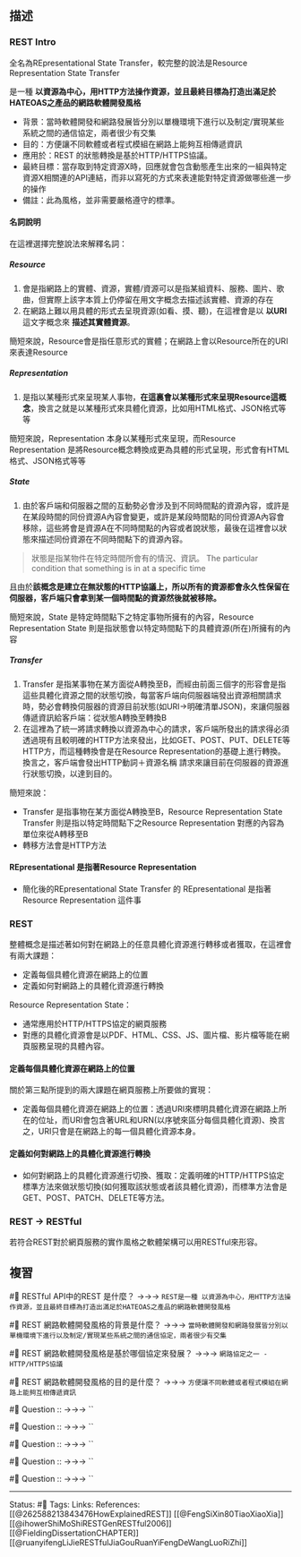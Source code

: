 ## 描述


### REST Intro

全名為REpresentational State Transfer，較完整的說法是Resource Representation State Transfer

是一種 **以資源為中心，用HTTP方法操作資源，並且最終目標為打造出滿足於HATEOAS之產品的網路軟體開發風格**

- 背景：當時軟體開發和網路發展皆分別以單機環境下進行以及制定/實現某些系統之間的通信協定，兩者很少有交集
- 目的：方便讓不同軟體或者程式模組在網路上能夠互相傳遞資訊
- 應用於：REST 的狀態轉換是基於HTTP/HTTPS協議。
- 最終目標：當存取到特定資源X時，回應就會包含動態產生出來的一組與特定資源X相關連的API連結，而非以寫死的方式來表達能對特定資源做哪些進一步的操作
- 備註：此為風格，並非需要嚴格遵守的標準。

#### 名詞說明

在這裡選擇完整說法來解釋名詞：

##### Resource
1. 會是指網路上的實體、資源，實體/資源可以是指某組資料、服務、圖片、歌曲，但實際上該字本質上仍停留在用文字概念去描述該實體、資源的存在
2. 在網路上難以用具體的形式去呈現資源(如看、摸、聽)，在這裡會是以 **以URI** 這文字概念來 **描述其實體資源**。

簡短來說，Resource會是指任意形式的實體；在網路上會以Resource所在的URI來表達Resource

##### Representation
1. 是指以某種形式來呈現某人事物，**在這裏會以某種形式來呈現Resource這概念**，換言之就是以某種形式來具體化資源，比如用HTML格式、JSON格式等等

簡短來說，Representation 本身以某種形式來呈現，而Resource Representation 是將Resource概念轉換成更為具體的形式呈現，形式會有HTML格式、JSON格式等等

##### State
1. 由於客戶端和伺服器之間的互動勢必會涉及到不同時間點的資源內容，或許是在某段時間的同份資源A內容會變更，或許是某段時間點的同份資源A內容會移除，這些將會是資源A在不同時間點的內容或者說狀態，最後在這裡會以狀態來描述同份資源在不同時間點下的資源內容。

> 狀態是指某物件在特定時間所會有的情況、資訊。 The particular condition that something is in at a specific time

且由於**該概念是建立在無狀態的HTTP協議上，所以所有的資源都會永久性保留在伺服器，客戶端只會拿到某一個時間點的資源然後就被移除。**


簡短來說，State 是特定時間點下之特定事物所擁有的內容，Resource Representation State 則是指狀態會以特定時間點下的具體資源(所在)所擁有的內容

##### Transfer
1. Transfer 是指某事物在某方面從A轉換至B，而經由前面三個字的形容會是指這些具體化資源之間的狀態切換，每當客戶端向伺服器端發出資源相關請求時，勢必會轉換伺服器的資源目前狀態(如URI->明確清單JSON)，來讓伺服器傳遞資訊給客戶端：從狀態A轉換至轉換B
2. 在這裡為了統一將請求轉換以資源為中心的請求，客戶端所發出的請求得必須透過現有且較明確的HTTP方法來發出，比如GET、POST、PUT、DELETE等HTTP方，而這種轉換會是在Resource Representation的基礎上進行轉換。 換言之，客戶端會發出HTTP動詞＋資源名稱 請求來讓目前在伺服器的資源進行狀態切換，以達到目的。

簡短來說：
- Transfer 是指事物在某方面從A轉換至B，Resource Representation State Transfer 則是指以特定時間點下之Resource Representation 對應的內容為單位來從A轉移至B
- 轉移方法會是HTTP方法


#### REpresentational 是指著Resource Representation 
- 簡化後的REpresentational State Transfer 的 REpresentational 是指著Resource Representation 這件事


### REST
整體概念是描述著如何對在網路上的任意具體化資源進行轉移或者獲取，在這裡會有兩大課題：
- 定義每個具體化資源在網路上的位置
- 定義如何對網路上的具體化資源進行轉換

Resource Representation State：
- 通常應用於HTTP/HTTPS協定的網頁服務
- 對應的具體化資源會是以PDF、HTML、CSS、JS、圖片檔、影片檔等能在網頁服務呈現的具體內容。

#### 定義每個具體化資源在網路上的位置
關於第三點所提到的兩大課題在網頁服務上所要做的實現：
- 定義每個具體化資源在網路上的位置：透過URI來標明具體化資源在網路上所在的位址，而URI會包含著URL和URN(以序號來區分每個具體化資源)、換言之，URI只會是在網路上的每一個具體化資源本身。

#### 定義如何對網路上的具體化資源進行轉換
- 如何對網路上的具體化資源進行切換、獲取：定義明確的HTTP/HTTPS協定標準方法來做狀態切換(如何獲取該狀態或者該具體化資源)，而標準方法會是GET、POST、PATCH、DELETE等方法。


### REST -> RESTful
若符合REST對於網頁服務的實作風格之軟體架構可以用RESTful來形容。


## 複習

#🧠 RESTful API中的REST 是什麼？ ->->-> `REST是一種 以資源為中心，用HTTP方法操作資源，並且最終目標為打造出滿足於HATEOAS之產品的網路軟體開發風格`

#🧠 REST 網路軟體開發風格的背景是什麼？ ->->-> `當時軟體開發和網路發展皆分別以單機環境下進行以及制定/實現某些系統之間的通信協定，兩者很少有交集`

#🧠 REST 網路軟體開發風格是基於哪個協定來發展？ ->->-> `網路協定之一 - HTTP/HTTPS協議`

#🧠 REST 網路軟體開發風格的目的是什麼？ ->->-> `方便讓不同軟體或者程式模組在網路上能夠互相傳遞資訊`

#🧠 Question :: ->->-> ``

#🧠 Question :: ->->-> ``

#🧠 Question :: ->->-> ``

#🧠 Question :: ->->-> ``

#🧠 Question :: ->->-> ``




---
Status: #🌱 
Tags:
Links:
References:
[[@262588213843476HowExplainedREST]]
[[@FengSiXin80TiaoXiaoXia]]
[[@ihowerShiMoShiRESTGenRESTful2006]]
[[@FieldingDissertationCHAPTER]]
[[@ruanyifengLiJieRESTfulJiaGouRuanYiFengDeWangLuoRiZhi]]